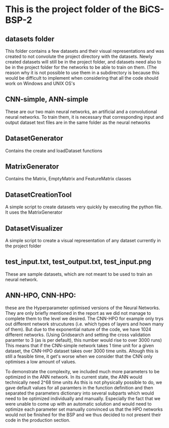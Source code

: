 # This is the project folder of the BiCS-BSP-2

## datasets folder
This folder contains a few datasets and their visual representations and was created to not convolute the project directory with the datasets. Newly created datasets will still be in the project folder, and datasets need also to be in the project folder for the networks to be able to train on them. (The reason why it is not possible to use them in a subdirectory is because this would be difficult to implement when considering that all the code should work on Windows
and UNIX OS's

## CNN-simple, ANN-simple
These are our two main neural networks, an artificial and a convolutional neural networks. To train them, it is necessary that corresponding input and output dataset text files are in the same folder as the neural networks

## DatasetGenerator
Contains the create and loadDataset functions

## MatrixGenerator
Contains the Matrix, EmptyMatrix and FeatureMatrix classes

## DatasetCreationTool
A simple script to create datasets very quickly by executing the python file. It uses the MatrixGenerator

## DatasetVisualizer
A simple script to create a visual representation of any dataset currently in the project folder

## test_input.txt, test_output.txt, test_input.png
These are sample datasets, which are not meant to be used to train an neural network.

## ANN-HPO, CNN-HPO:
these are the Hyperparameter optimised versions of the Neural Networks. They are only briefly mentioned in the report as we did not manage to complete them to the level
we desired. The CNN-HPO for example only trys out different network strucutures (i.e. which types of layers and hown many of them). But due to the exponential nature of
the code, we have 1024 different networks. (Using Gridsearch and setting the cross validation paramter to 3 (as is per default), this number would rise to over 3000
runs) This means that if the CNN-simple network takes 1 time unit for a given dataset, the CNN-HPO dataset takes over 3000 time units. Altough this is still a feasible
time, it get's worse when we consider that the CNN only optimises a low amount of values. 

To demonstrate the complexity, we included much more parameters to be optimized in the ANN network. In its current state, the ANN would technically need 2^68 time units
As this is not physically possible to do, we gave default values for all paramters in the function definition and then separated the parameters dictionary into several subparts
which would need to be optimized individually and manually. Especially the fact that we were unable to come up with an automatic solution and would need to optimize each
parameter set manually convinced us that the HPO networks would not be finished for the BSP and we thus decided to not present their code in the production section.

